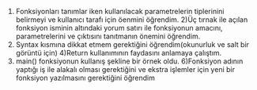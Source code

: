 ﻿1) Fonksiyonları tanımlar iken kullanılacak parametrelerin tiplerinini belirmeyi ve kullanıcı tarafı için öenmini öğrendim.
2)Üç tırnak ile açılan fonksiyon isminin altındaki yorum satırı ile fonksiyonun amacını, parametrelerini ve çıktısını tanıtmanın önemini öğrendim.
3) Syntax kısmına dikkat etmem gerektiğini öğrendim(okunurluk ve salt bir görüntü için)
4)Return kullanımının faydasını anlamaya çalıştım.
5) main() fonksiyonun kullanış şekline bir örnek oldu.
6)Fonksiyon adının  yaptığı iş ile alakalı olması gerektiğini ve ekstra işlemler için yeni bir fonksiyon yazılmasını gerektiğini öğrendim
